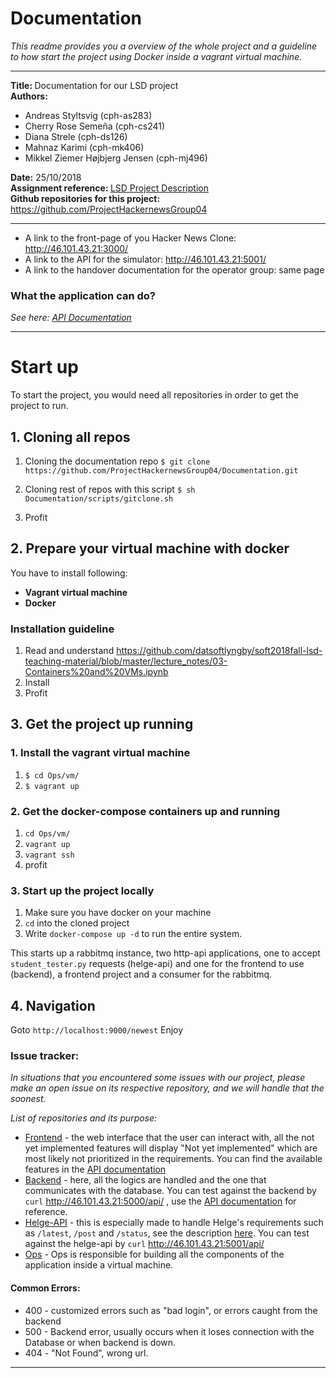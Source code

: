 # Documentation
*This readme provides you a overview of the whole project and a guideline to how start the project using Docker inside a vagrant virtual machine.*

***
<b>Title: </b> Documentation for our LSD project <br>
<b>Authors:</b>
- Andreas Styltsvig (cph-as283)
- Cherry Rose Semeña (cph-cs241)
- Diana Strele (cph-ds126)
- Mahnaz Karimi (cph-mk406)
- Mikkel Ziemer Højbjerg Jensen (cph-mj496)

<b>Date:</b> 25/10/2018<br>
<b>Assignment reference: </b> [LSD Project Description](https://github.com/datsoftlyngby/soft2018fall-lsd-teaching-material/blob/master/assignments/01-HN%20Clone%20Task%20Description.ipynb)<br>
<b>Github repositories for this project: </b> https://github.com/ProjectHackernewsGroup04

***
* A link to the front-page of you Hacker News Clone: http://46.101.43.21:3000/
* A link to the API for the simulator: http://46.101.43.21:5001/
* A link to the handover documentation for the operator group: same page


### What the application can do?

_See here: [API Documentation](https://github.com/ProjectHackernewsGroup04/Documentation/blob/master/API.md)_
***

# Start up

To start the project, you would need all repositories in order to get the project to run.

## 1. Cloning all repos

1. Cloning the documentation repo
`$ git clone https://github.com/ProjectHackernewsGroup04/Documentation.git`

2. Cloning rest of repos with this script
`$ sh Documentation/scripts/gitclone.sh`

3. Profit

## 2. Prepare your virtual machine with docker

You have to install following:
* **Vagrant virtual machine**
* **Docker**

### Installation guideline

1. Read and understand
https://github.com/datsoftlyngby/soft2018fall-lsd-teaching-material/blob/master/lecture_notes/03-Containers%20and%20VMs.ipynb
2. Install
3. Profit

## 3. Get the project up running

### 1. Install the vagrant virtual machine
1. `$ cd Ops/vm/`
2. `$ vagrant up`

### 2. Get the docker-compose containers up and running
1. `cd Ops/vm/`
2. `vagrant up`
3. `vagrant ssh`
4. profit

### 3. Start up the project locally
1. Make sure you have docker on your machine
2. `cd` into the cloned project
3. Write `docker-compose up -d` to run the entire system. 

This starts up a rabbitmq instance, two http-api applications, one to accept `student_tester.py` requests (helge-api) and one for the frontend to use (backend), a frontend project and a consumer for the rabbitmq.

## 4. Navigation

Goto `http://localhost:9000/newest`
Enjoy

### Issue tracker:
_In situations that you encountered some issues with our project, please make an open issue on its respective repository, and we will handle that the soonest._

_List of repositories and its purpose:_

- [Frontend](https://github.com/ProjectHackernewsGroup04/Frontend) - the web interface that the user can interact with, all the not yet implemented features will display "Not yet implemented" which are most likely not prioritized in the requirements. You can find the available features in the [API documentation](https://github.com/ProjectHackernewsGroup04/Documentation/blob/master/API.md)
- [Backend](https://github.com/ProjectHackernewsGroup04/Backend) - here, all the logics are handled and the one that communicates with the database. You can test against the backend by `curl` http://46.101.43.21:5000/api/	, use the [API documentation](https://github.com/ProjectHackernewsGroup04/Documentation/blob/master/API.md) for reference.
- [Helge-API](https://github.com/ProjectHackernewsGroup04/Helge-api) - this is especially made to handle Helge's requirements such as `/latest`, `/post` and `/status`, see the description [here](https://github.com/cph-cs241/soft2018fall-lsd-teaching-material/blob/master/assignments/03-Minimum_Requirements_and_API_Description.md). You can test against the helge-api by `curl` http://46.101.43.21:5001/api/
- [Ops](https://github.com/ProjectHackernewsGroup04/Ops) - Ops is responsible for building all the components of the application inside a virtual machine.

#### Common Errors:
- 400 - customized errors such as "bad login", or errors caught from the backend
- 500 - Backend error, usually occurs when it loses connection with the Database or when backend is down.
- 404 - "Not Found", wrong url.

---
